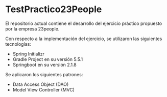 # TestPractico23People
El repositorio actual contiene el desarrollo del ejercicio práctico propuesto por la empresa 23people.

Con respecto a la implementación del ejercicio, se utilizaron las siguientes tecnologías:
<ul>
  <li> Spring Initializr </li>
  <li> Gradle Project en su versión 5.5.1 </li>
  <li> Springboot en su versión 2.1.8 </li>
</ul>
Se aplicaron los siguientes patrones:
<ul>
  <li> Data Access Object (DAO) </li>
  <li> Model View Controller (MVC) </li>
</ul>
